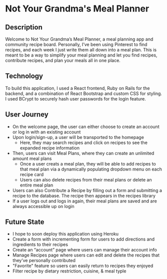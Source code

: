 # Not Your Grandma's Meal Planner
## Description 

Welcome to Not Your Grandma’s Meal Planner, a meal planning app and community recipe board. Personally, I’ve been using Pinterest to find recipes, and each week I just write them all down into a meal plan. This is meant to be a way to simplify your meal planning and let you find recipes, contribute recipes, and plan your meals all in one place. 

## Technology 

To build this application, I used a React frontend, Ruby on Rails for the backend, and a combination of React Bootstrap and custom CSS for styling. I used BCrypt to securely hash user passwords for the login feature. 

## User Journey 

- On the welcome page, the user can either choose to create an account or log in with an existing account
- Upon login/sign-up, a user will be transported to the homepage
    - Here, they may search recipes and click on recipes to see the expanded recipe information 
- Then, users can visit Meal Plans, where they can create an unlimited amount meal plans
    - Once a user creats a meal plan, they will be able to add recipes to that meal plan via a dynamically populating dropdown menu on each recipe card
    - Users can also delete recipes from their meal plans or delete an entire meal plan 
- Users can also Contribute a Recipe by filling out a form and submitting a recipe to the database. The recipe then appears in the recipes library
- If a user logs out and logs in again, their meal plans are saved and are always accessible up on login 

## Future State 

- I hope to soon deploy this application using Heroku 
- Create a form with incrementing form for users to add directions and ingredients to their recipes 
- Create an “account” page where users can manage their account info
- Manage Recipes page where users can edit and delete the recipes that they’ve personally contributed
- "Favorite" feature so users can easily return to recipes they enjoyed 
- Filter recipe by dietary restriction, cuisine, & meal typle 

